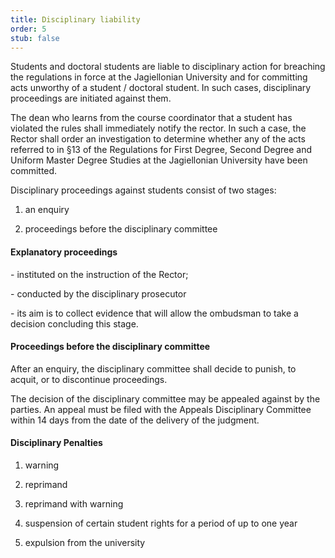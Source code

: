 ```yaml
---
title: Disciplinary liability
order: 5
stub: false
---
```

Students and doctoral students are liable to disciplinary action for breaching the regulations in force at the Jagiellonian University and for committing acts unworthy of a student / doctoral student. In such cases, disciplinary proceedings are initiated against them.

The dean who learns from the course coordinator that a student has violated the rules shall immediately notify the rector. In such a case, the Rector shall order an investigation to determine whether any of the acts referred to in §13 of the Regulations for First Degree, Second Degree and Uniform Master Degree Studies at the Jagiellonian University have been committed.

Disciplinary proceedings against students consist of two stages:

1. an enquiry

2. proceedings before the disciplinary committee

#### Explanatory proceedings

\- instituted on the instruction of the Rector;

\- conducted by the disciplinary prosecutor

\- its aim is to collect evidence that will allow the ombudsman to take a decision concluding this stage.

#### Proceedings before the disciplinary committee

After an enquiry, the disciplinary committee shall decide to punish, to acquit, or to discontinue proceedings.

The decision of the disciplinary committee may be appealed against by the parties. An appeal must be filed with the Appeals Disciplinary Committee within 14 days from the date of the delivery of the judgment.

#### Disciplinary Penalties

1. warning

2. reprimand

3. reprimand with warning

4. suspension of certain student rights for a period of up to one year 

5. expulsion from the university